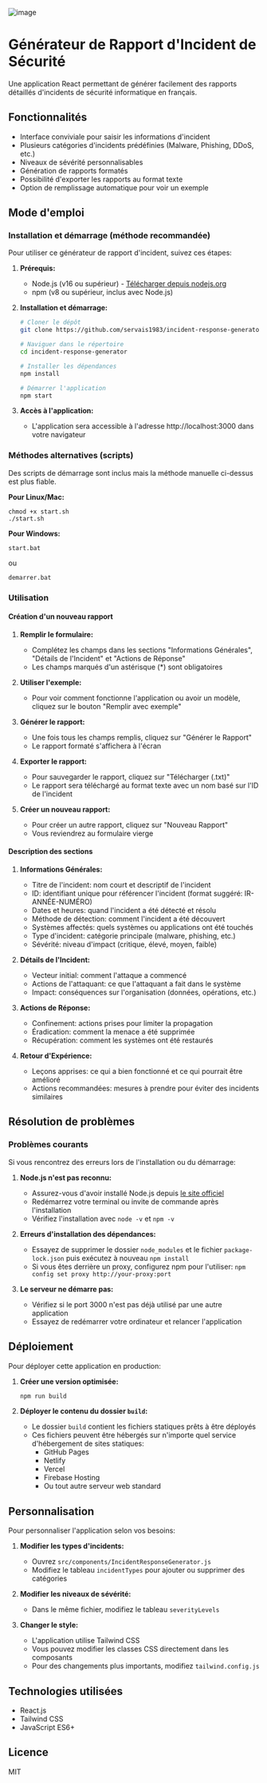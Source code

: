 ![image](https://github.com/user-attachments/assets/cfa07148-d48c-482d-b6c0-89591404faa3)


# Générateur de Rapport d'Incident de Sécurité

Une application React permettant de générer facilement des rapports détaillés d'incidents de sécurité informatique en français.



## Fonctionnalités

- Interface conviviale pour saisir les informations d'incident
- Plusieurs catégories d'incidents prédéfinies (Malware, Phishing, DDoS, etc.)
- Niveaux de sévérité personnalisables
- Génération de rapports formatés
- Possibilité d'exporter les rapports au format texte
- Option de remplissage automatique pour voir un exemple

## Mode d'emploi

### Installation et démarrage (méthode recommandée)

Pour utiliser ce générateur de rapport d'incident, suivez ces étapes:

1. **Prérequis:**
   - Node.js (v16 ou supérieur) - [Télécharger depuis nodejs.org](https://nodejs.org/)
   - npm (v8 ou supérieur, inclus avec Node.js)

2. **Installation et démarrage:**
   ```bash
   # Cloner le dépôt
   git clone https://github.com/servais1983/incident-response-generator.git

   # Naviguer dans le répertoire
   cd incident-response-generator

   # Installer les dépendances
   npm install

   # Démarrer l'application
   npm start
   ```

3. **Accès à l'application:**
   - L'application sera accessible à l'adresse http://localhost:3000 dans votre navigateur

### Méthodes alternatives (scripts)

Des scripts de démarrage sont inclus mais la méthode manuelle ci-dessus est plus fiable.

**Pour Linux/Mac:**
```
chmod +x start.sh
./start.sh
```

**Pour Windows:**
```
start.bat
```
ou
```
demarrer.bat
```

### Utilisation

#### Création d'un nouveau rapport

1. **Remplir le formulaire:**
   - Complétez les champs dans les sections "Informations Générales", "Détails de l'Incident" et "Actions de Réponse"
   - Les champs marqués d'un astérisque (*) sont obligatoires

2. **Utiliser l'exemple:**
   - Pour voir comment fonctionne l'application ou avoir un modèle, cliquez sur le bouton "Remplir avec exemple"

3. **Générer le rapport:**
   - Une fois tous les champs remplis, cliquez sur "Générer le Rapport"
   - Le rapport formaté s'affichera à l'écran

4. **Exporter le rapport:**
   - Pour sauvegarder le rapport, cliquez sur "Télécharger (.txt)"
   - Le rapport sera téléchargé au format texte avec un nom basé sur l'ID de l'incident

5. **Créer un nouveau rapport:**
   - Pour créer un autre rapport, cliquez sur "Nouveau Rapport"
   - Vous reviendrez au formulaire vierge

#### Description des sections

1. **Informations Générales:**
   - Titre de l'incident: nom court et descriptif de l'incident
   - ID: identifiant unique pour référencer l'incident (format suggéré: IR-ANNÉE-NUMÉRO)
   - Dates et heures: quand l'incident a été détecté et résolu
   - Méthode de détection: comment l'incident a été découvert
   - Systèmes affectés: quels systèmes ou applications ont été touchés
   - Type d'incident: catégorie principale (malware, phishing, etc.)
   - Sévérité: niveau d'impact (critique, élevé, moyen, faible)

2. **Détails de l'Incident:**
   - Vecteur initial: comment l'attaque a commencé
   - Actions de l'attaquant: ce que l'attaquant a fait dans le système
   - Impact: conséquences sur l'organisation (données, opérations, etc.)

3. **Actions de Réponse:**
   - Confinement: actions prises pour limiter la propagation
   - Éradication: comment la menace a été supprimée
   - Récupération: comment les systèmes ont été restaurés

4. **Retour d'Expérience:**
   - Leçons apprises: ce qui a bien fonctionné et ce qui pourrait être amélioré
   - Actions recommandées: mesures à prendre pour éviter des incidents similaires

## Résolution de problèmes

### Problèmes courants

Si vous rencontrez des erreurs lors de l'installation ou du démarrage:

1. **Node.js n'est pas reconnu:**
   - Assurez-vous d'avoir installé Node.js depuis [le site officiel](https://nodejs.org/)
   - Redémarrez votre terminal ou invite de commande après l'installation
   - Vérifiez l'installation avec `node -v` et `npm -v`

2. **Erreurs d'installation des dépendances:**
   - Essayez de supprimer le dossier `node_modules` et le fichier `package-lock.json` puis exécutez à nouveau `npm install`
   - Si vous êtes derrière un proxy, configurez npm pour l'utiliser: `npm config set proxy http://your-proxy:port`

3. **Le serveur ne démarre pas:**
   - Vérifiez si le port 3000 n'est pas déjà utilisé par une autre application
   - Essayez de redémarrer votre ordinateur et relancer l'application

## Déploiement

Pour déployer cette application en production:

1. **Créer une version optimisée:**
   ```bash
   npm run build
   ```

2. **Déployer le contenu du dossier `build`:**
   - Le dossier `build` contient les fichiers statiques prêts à être déployés
   - Ces fichiers peuvent être hébergés sur n'importe quel service d'hébergement de sites statiques:
     - GitHub Pages
     - Netlify
     - Vercel
     - Firebase Hosting
     - Ou tout autre serveur web standard

## Personnalisation

Pour personnaliser l'application selon vos besoins:

1. **Modifier les types d'incidents:**
   - Ouvrez `src/components/IncidentResponseGenerator.js`
   - Modifiez le tableau `incidentTypes` pour ajouter ou supprimer des catégories

2. **Modifier les niveaux de sévérité:**
   - Dans le même fichier, modifiez le tableau `severityLevels`

3. **Changer le style:**
   - L'application utilise Tailwind CSS
   - Vous pouvez modifier les classes CSS directement dans les composants
   - Pour des changements plus importants, modifiez `tailwind.config.js`

## Technologies utilisées

- React.js
- Tailwind CSS
- JavaScript ES6+

## Licence

MIT
